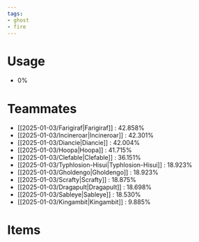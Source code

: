```yaml
---
tags:
- ghost
- fire
---
```

# Usage
- 0%
# Teammates
- [[2025-01-03/Farigiraf|Farigiraf]] : 42.858%
- [[2025-01-03/Incineroar|Incineroar]] : 42.301%
- [[2025-01-03/Diancie|Diancie]] : 42.004%
- [[2025-01-03/Hoopa|Hoopa]] : 41.715%
- [[2025-01-03/Clefable|Clefable]] : 36.151%
- [[2025-01-03/Typhlosion-Hisui|Typhlosion-Hisui]] : 18.923%
- [[2025-01-03/Gholdengo|Gholdengo]] : 18.923%
- [[2025-01-03/Scrafty|Scrafty]] : 18.875%
- [[2025-01-03/Dragapult|Dragapult]] : 18.698%
- [[2025-01-03/Sableye|Sableye]] : 18.530%
- [[2025-01-03/Kingambit|Kingambit]] : 9.885%
# Items